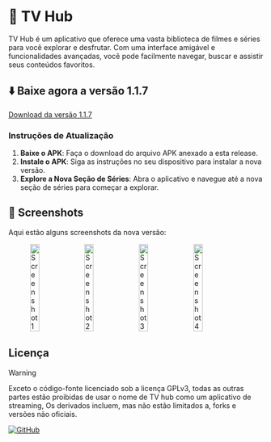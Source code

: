 # 📖 TV Hub

TV Hub é um aplicativo que oferece uma vasta biblioteca de filmes e séries para você explorar e desfrutar. Com uma interface amigável e funcionalidades avançadas, você pode facilmente navegar, buscar e assistir seus conteúdos favoritos.

## ⬇️ Baixe agora a versão 1.1.7

[Download da versão 1.1.7](https://github.com/LucasLixo/TV-Hub/releases/tag/1.1.7)

### Instruções de Atualização

1. **Baixe o APK**: Faça o download do arquivo APK anexado a esta release.
2. **Instale o APK**: Siga as instruções no seu dispositivo para instalar a nova versão.
3. **Explore a Nova Seção de Séries**: Abra o aplicativo e navegue até a nova seção de séries para começar a explorar.

## 📱 Screenshots

Aqui estão alguns screenshots da nova versão:

<div style="display: flex; flex-wrap: wrap; gap: 10px; justify-content: center;">
    <img src="https://github.com/LucasLixo/TV-Hub/assets/104840846/0366d398-ade8-4205-b09a-e7f0ea054591"
        alt="Screenshot 1" width="19%" style="margin: 1px;" />
    <img src="https://github.com/LucasLixo/TV-Hub/assets/104840846/9905cf60-9fde-4e86-a61d-c72b0052ec4c"
        alt="Screenshot 2" width="19%" style="margin: 1px;" />
    <img src="https://github.com/LucasLixo/TV-Hub/assets/104840846/08e95e8f-e1cf-4993-9d92-ff2212ab87d5"
        alt="Screenshot 3" width="19%" style="margin: 1px;" />
    <img src="https://github.com/LucasLixo/TV-Hub/assets/104840846/27d6ed86-9aa8-4cfb-abf6-cb69650f2e62"
        alt="Screenshot 4" width="19%" style="margin: 1px;" />
</div>

## Licença

>[!Warning]
>
>Exceto o código-fonte licenciado sob a licença GPLv3,
>todas as outras partes estão proibidas de usar o nome de TV hub como um aplicativo de streaming,
>Os derivados incluem, mas não estão limitados a, forks e versões não oficiais.

[![GitHub](https://img.shields.io/github/license/JunkFood02/Seal?style=for-the-badge)](https://github.com/LucasLixo/TV-Hub/blob/main/LICENSE)
